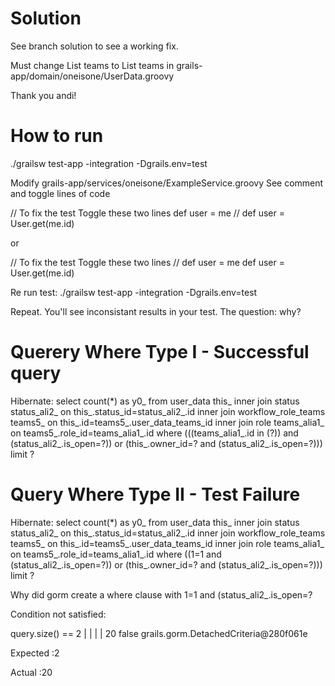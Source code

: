 # Solution
See branch solution to see a working fix.

Must change List teams to List teams<Role> in grails-app/domain/oneisone/UserData.groovy

Thank you andi!


# How to run
./grailsw test-app -integration -Dgrails.env=test

Modify grails-app/services/oneisone/ExampleService.groovy
See comment and toggle lines of code

// To fix the test Toggle these two lines
        def user = me
//        def user = User.get(me.id)

or 

// To fix the test Toggle these two lines
//        def user = me
        def user = User.get(me.id)
        
Re run test:
./grailsw test-app -integration -Dgrails.env=test

Repeat. You'll see inconsistant results in your test. The question: why?

# Querery Where Type I - Successful query
Hibernate: select count(*) as y0_ from user_data this_ inner join status status_ali2_ on this_.status_id=status_ali2_.id inner join workflow_role_teams teams5_ on this_.id=teams5_.user_data_teams_id inner join role teams_alia1_ on teams5_.role_id=teams_alia1_.id where (((teams_alia1_.id in (?)) and (status_ali2_.is_open=?)) or (this_.owner_id=? and (status_ali2_.is_open=?))) limit ?

# Query Where Type II - Test Failure
Hibernate: select count(*) as y0_ from user_data this_ inner join status status_ali2_ on this_.status_id=status_ali2_.id inner join workflow_role_teams teams5_ on this_.id=teams5_.user_data_teams_id inner join role teams_alia1_ on teams5_.role_id=teams_alia1_.id where ((1=1 and (status_ali2_.is_open=?)) or (this_.owner_id=? and (status_ali2_.is_open=?))) limit ?

Why did gorm create a where clause with 1=1 and (status_ali2_.is_open=?

Condition not satisfied:

query.size() == 2
|     |      |
|     20     false
grails.gorm.DetachedCriteria@280f061e

Expected :2

Actual   :20